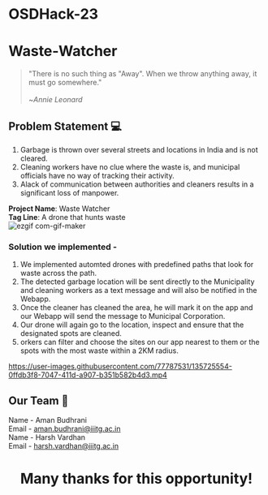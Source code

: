 # OSDHack-23
# 

#   Waste-Watcher
>"There is no such thing as "Away". When we throw anything away, it must go somewhere." <br />                                                  
                                                                ~_Annie Leonard_    <br />
                                                                


## Problem Statement  💻<br />

1)  Garbage is thrown over several streets and locations in India and is not cleared.
2)  Cleaning workers have no clue where the waste is, and municipal officials have no way of tracking their activity.
3)  Alack of communication between authorities and cleaners results in a significant loss of manpower.

**Project Name**:  Waste Watcher <br />
**Tag Line**:   A drone that hunts waste<br />
![ezgif com-gif-maker](https://user-images.githubusercontent.com/77198067/211177467-16a5a05c-6102-46be-8a78-b6401c2976db.gif)


### Solution we implemented -
1) We implemented automted drones with predefined paths that look for waste across the path.
2) The detected garbage location will be sent directly to the Municipality and cleaning workers as a text message and will also be notified in the Webapp.
3) Once the cleaner has cleaned the area, he will mark it on the app and our Webapp will send the message to Municipal Corporation.
4) Our drone will again go to the location, inspect and ensure that the designated spots are cleaned.  
5) orkers can filter and choose the sites on our app nearest to them or the spots with the most waste within a 2KM radius.


https://user-images.githubusercontent.com/77787531/135725554-0ffdb3f8-7047-411d-a907-b351b582b4d3.mp4


## Our Team  🎳<br />
Name - Aman Budhrani<br />
Email - aman.budhrani@iiitg.ac.in <br/>
Name - Harsh Vardhan <br />
Email - harsh.vardhan@iiitg.ac.in <br />



<div align="center">
<h1>   Many thanks for this opportunity!  
 </h1>      
